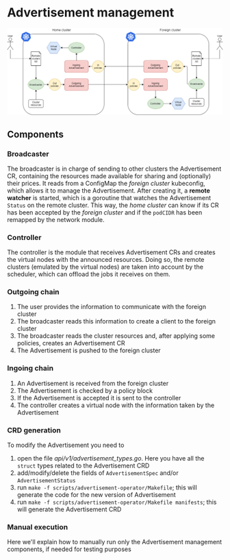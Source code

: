 # Advertisement management
![architecture](../images/cluster-peering/Architecture.png)

## Components

### Broadcaster
The broadcaster is in charge of sending to other clusters the Advertisement CR, containing the resources made available 
for sharing and (optionally) their prices. It reads from a ConfigMap the _foreign cluster_ kubeconfig, which allows it to manage the Advertisement.
After creating it, a **remote watcher** is started, which is a goroutine that watches the Advertisement `Status` on the 
remote cluster. This way, the _home cluster_ can know if its CR has been accepted by the _foreign cluster_ and if the `podCIDR` has been remapped by the network module.

### Controller
The controller is the module that receives Advertisement CRs and creates the virtual nodes with the announced resources. 
Doing so, the remote clusters (emulated by the virtual nodes) are taken into account by the scheduler, which can offload
 the jobs it receives on them.

### Outgoing chain
1. The user provides the information to communicate with the foreign cluster
2. The broadcaster reads this information to create a client to the foreign cluster
3. The broadcaster reads the cluster resources and, after applying some policies, creates an Advertisement CR
4. The Advertisement is pushed to the foreign cluster

### Ingoing chain
1. An Advertisement is received from the foreign cluster
2. The Advertisement is checked by a policy block
3. If the Advertisement is accepted it is sent to the controller
4. The controller creates a virtual node with the information taken by the Advertisement

### CRD generation
To modify the Advertisement you need to
1. open the file _api/v1/advertisement_types.go_. Here you have all the `struct` types related to the Advertisement CRD
2. add/modify/delete the fields of `AdvertisementSpec` and/or `AdvertisementStatus`
3. run `make -f scripts/advertisement-operator/Makefile`; this will generate the code for the new version of Advertisement
4. run `make -f scripts/advertisement-operator/Makefile manifests`; this will generate the Advertisement CRD

### Manual execution
Here we'll explain how to manually run only the Advertisement management components, if needed for testing purposes